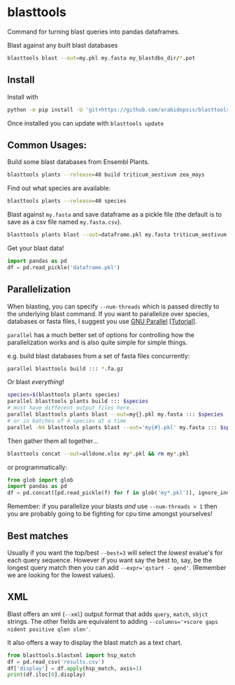 # blasttools

Command for turning blast queries into pandas dataframes.

Blast against any built blast databases

```sh
blasttools blast --out=my.pkl my.fasta my_blastdbs_dir/*.pot
```

## Install

Install with

```sh
python -m pip install -U 'git+https://github.com/arabidopsis/blasttools.git'
```

Once installed you can update with `blasttools update`

## Common Usages:

Build some blast databases from Ensembl Plants.

```sh
blasttools plants --release=40 build triticum_aestivum zea_mays
```

Find out what species are available:

```sh
blasttools plants --release=40 species
```

Blast against `my.fasta` and save dataframe as a pickle file (the default is to
save as a csv file named `my.fasta.csv`).

```sh
blasttools plants blast --out=dataframe.pkl my.fasta triticum_aestivum zea_mays
```

Get your blast data!

```python
import pandas as pd
df = pd.read_pickle('dataframe.pkl')
```

## Parallelization

When blasting, you can specify `--num-threads` which is passed directly to the
underlying blast command. If you want to parallelize over species, databases or fasta files,
I suggest you use [GNU Parallel](https://www.gnu.org/software/parallel/) [[Tutorial](https://blog.ronin.cloud/gnu-parallel/)].

`parallel` has a much better set of options for controlling how the parallelization works
and is also quite simple for simple things.

e.g. build blast databases from a set of fasta files concurrently:

```sh
parallel blasttools build ::: *.fa.gz
```

Or blast _everything_!

```sh
species=$(blasttools plants species)
parallel blasttools plants build ::: $species
# must have different output files here...
parallel blasttools plants blast --out=my{}.pkl my.fasta ::: $species
# or in batches of 4 species at a time
parallel -N4 blasttools plants blast --out='my{#}.pkl' my.fasta ::: $species
```

Then gather them all together...

```sh
blasttools concat --out=alldone.xlsx my*.pkl && rm my*.pkl
```

or programmatically:

```python
from glob import glob
import pandas as pd
df = pd.concat([pd.read_pickle(f) for f in glob('my*.pkl')], ignore_index=True)
```

Remember: if you parallelize your blasts _and_ use `--num-threads > 1`
then you are probably going to be fighting for cpu time
amongst yourselves!

## Best matches

Usually if you want the top/best `--best=3` will select the _lowest_ evalue's for
each query sequence. However if you want say the best to, say, be the longest query match
then you can add `--expr='qstart - qend'`. (Remember we are looking for the lowest values).

## XML

Blast offers an xml (`--xml`) output format that adds `query`, `match`, `sbjct` strings. The other
fields are equivalent to adding `--columns='+score gaps nident positive qlen slen'`.

It also offers a way to display the blast match as a text chart.

```python
from blasttools.blastxml import hsp_match
df = pd.read_csv('results.csv')
df['display'] = df.apply(hsp_match, axis=1)
print(df.iloc[0].display)
```
